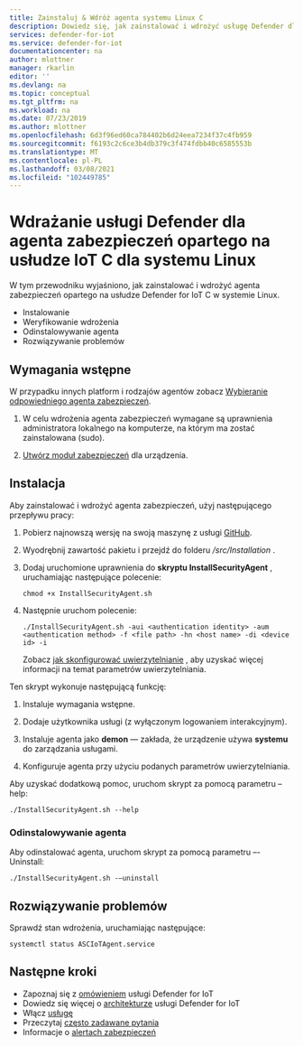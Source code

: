 ```yaml
---
title: Zainstaluj & Wdróż agenta systemu Linux C
description: Dowiedz się, jak zainstalować i wdrożyć usługę Defender dla agenta zabezpieczeń opartego na usłudze IoT C w systemie Linux
services: defender-for-iot
ms.service: defender-for-iot
documentationcenter: na
author: mlottner
manager: rkarlin
editor: ''
ms.devlang: na
ms.topic: conceptual
ms.tgt_pltfrm: na
ms.workload: na
ms.date: 07/23/2019
ms.author: mlottner
ms.openlocfilehash: 6d3f96ed60ca784402b6d24eea7234f37c4fb959
ms.sourcegitcommit: f6193c2c6ce3b4db379c3f474fdbb40c6585553b
ms.translationtype: MT
ms.contentlocale: pl-PL
ms.lasthandoff: 03/08/2021
ms.locfileid: "102449785"
---
```

# <a name="deploy-defender-for-iot-c-based-security-agent-for-linux"></a>Wdrażanie usługi Defender dla agenta zabezpieczeń opartego na usłudze IoT C dla systemu Linux

W tym przewodniku wyjaśniono, jak zainstalować i wdrożyć agenta zabezpieczeń opartego na usłudze Defender for IoT C w systemie Linux.

- Instalowanie
- Weryfikowanie wdrożenia
- Odinstalowywanie agenta
- Rozwiązywanie problemów

## <a name="prerequisites"></a>Wymagania wstępne

W przypadku innych platform i rodzajów agentów zobacz [Wybieranie odpowiedniego agenta zabezpieczeń](how-to-deploy-agent.md).

1. W celu wdrożenia agenta zabezpieczeń wymagane są uprawnienia administratora lokalnego na komputerze, na którym ma zostać zainstalowana (sudo).

1. [Utwórz moduł zabezpieczeń](quickstart-create-security-twin.md) dla urządzenia.

## <a name="installation"></a>Instalacja

Aby zainstalować i wdrożyć agenta zabezpieczeń, użyj następującego przepływu pracy:

1. Pobierz najnowszą wersję na swoją maszynę z usługi [GitHub](https://aka.ms/iot-security-github-c).

1. Wyodrębnij zawartość pakietu i przejdź do folderu _/src/Installation_ .

1. Dodaj uruchomione uprawnienia do **skryptu InstallSecurityAgent** , uruchamiając następujące polecenie:

   ```
   chmod +x InstallSecurityAgent.sh
   ```

1. Następnie uruchom polecenie:

   ```
   ./InstallSecurityAgent.sh -aui <authentication identity> -aum <authentication method> -f <file path> -hn <host name> -di <device id> -i
   ```

   Zobacz [jak skonfigurować uwierzytelnianie](concept-security-agent-authentication-methods.md) , aby uzyskać więcej informacji na temat parametrów uwierzytelniania.

Ten skrypt wykonuje następującą funkcję:

1. Instaluje wymagania wstępne.

1. Dodaje użytkownika usługi (z wyłączonym logowaniem interakcyjnym).

1. Instaluje agenta jako **demon** — zakłada, że urządzenie używa **systemu** do zarządzania usługami.

1. Konfiguruje agenta przy użyciu podanych parametrów uwierzytelniania.

Aby uzyskać dodatkową pomoc, uruchom skrypt za pomocą parametru – help:

```./InstallSecurityAgent.sh --help```

### <a name="uninstall-the-agent"></a>Odinstalowywanie agenta

Aby odinstalować agenta, uruchom skrypt za pomocą parametru –-Uninstall:

```./InstallSecurityAgent.sh -–uninstall```

## <a name="troubleshooting"></a>Rozwiązywanie problemów

Sprawdź stan wdrożenia, uruchamiając następujące:

```systemctl status ASCIoTAgent.service```

## <a name="next-steps"></a>Następne kroki

- Zapoznaj się z [omówieniem](overview.md) usługi Defender for IoT
- Dowiedz się więcej o [architekturze](architecture.md) usługi Defender for IoT
- Włącz [usługę](quickstart-onboard-iot-hub.md)
- Przeczytaj [często zadawane pytania](resources-frequently-asked-questions.md)
- Informacje o [alertach zabezpieczeń](concept-security-alerts.md)
